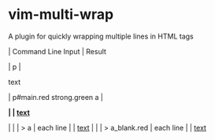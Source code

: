 # vim-multi-wrap
A plugin for quickly wrapping multiple lines in HTML tags

| Command Line Input            | Result

| p                             | <p>text</p>
| p#main.red strong.green a     | <p id="main" class="red"><strong class="green">
|                               | <a href="">text</a></strong></p>
|                               |
| > a                           | each line
|                               | <a href="">text</a>
|                               |
| > a_blank.red                 | each line
|                               | <a href="" target="_blank" rel="nofollow">text</a>
